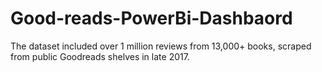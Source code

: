 # Good-reads-PowerBi-Dashbaord
The dataset included over 1 million reviews from 13,000+ books, scraped from public Goodreads shelves in late 2017. 
